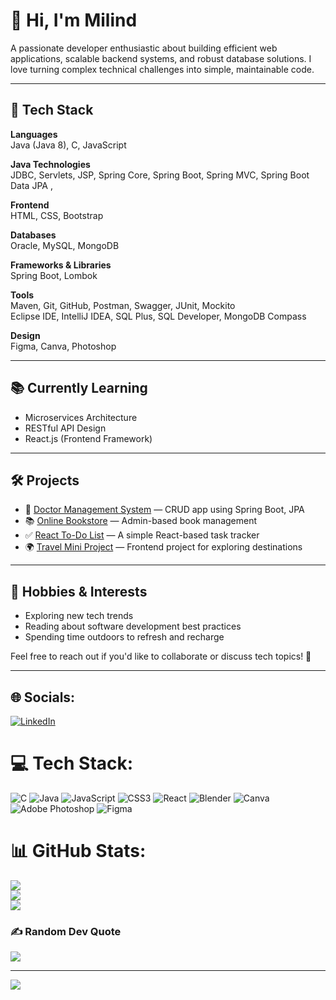 # 👋 Hi, I'm Milind

A passionate developer enthusiastic about building efficient web applications, scalable backend systems, and robust database solutions. I love turning complex technical challenges into simple, maintainable code.

---

## 🚀 Tech Stack

**Languages**  
Java (Java 8), C, JavaScript 

**Java Technologies**  
JDBC, Servlets, JSP, Spring Core, Spring Boot, Spring MVC, Spring Boot Data JPA , 

**Frontend**  
HTML, CSS, Bootstrap  

**Databases**  
Oracle, MySQL, MongoDB  

**Frameworks & Libraries**  
Spring Boot, Lombok 

**Tools**  
Maven, Git, GitHub, Postman, Swagger, JUnit, Mockito  
Eclipse IDE, IntelliJ IDEA, SQL Plus, SQL Developer, MongoDB Compass  

**Design**  
Figma, Canva, Photoshop

---

## 📚 Currently Learning

- Microservices Architecture  
- RESTful API Design  
- React.js (Frontend Framework)

---

## 🛠️ Projects

- 🎯 [Doctor Management System](https://github.com/milind1314/SpringBoot-miniProject-LayeredApplication.git) — CRUD app using Spring Boot, JPA  
- 📚 [Online Bookstore](https://github.com/milind1314/BookStore-Management.git) — Admin-based book management  
- ✅ [React To-Do List](https://github.com/milind1314/React-ToDo-List.git) — A simple React-based task tracker  
- 🌍 [Travel Mini Project](https://github.com/milind1314/Travel-mini-project.git) — Frontend project for exploring destinations

---
## 🎯 Hobbies & Interests

- Exploring new tech trends  
- Reading about software development best practices  
- Spending time outdoors to refresh and recharge 

Feel free to reach out if you'd like to collaborate or discuss tech topics! 🚀

 

---
## 🌐 Socials:
[![LinkedIn](https://img.shields.io/badge/LinkedIn-%230077B5.svg?logo=linkedin&logoColor=white)](https://linkedin.com/in/https://www.linkedin.com/in/milind-atram-593ba7333?lipi=urn%3Ali%3Apage%3Ad_flagship3_profile_view_base_contact_details%3BCV%2BrH4WkR4iyXHBcAHtfVA%3D%3D) 

# 💻 Tech Stack:
![C](https://img.shields.io/badge/c-%2300599C.svg?style=for-the-badge&logo=c&logoColor=white) ![Java](https://img.shields.io/badge/java-%23ED8B00.svg?style=for-the-badge&logo=openjdk&logoColor=white) ![JavaScript](https://img.shields.io/badge/javascript-%23323330.svg?style=for-the-badge&logo=javascript&logoColor=%23F7DF1E) ![CSS3](https://img.shields.io/badge/css3-%231572B6.svg?style=for-the-badge&logo=css3&logoColor=white) ![React](https://img.shields.io/badge/react-%2320232a.svg?style=for-the-badge&logo=react&logoColor=%2361DAFB) ![Blender](https://img.shields.io/badge/blender-%23F5792A.svg?style=for-the-badge&logo=blender&logoColor=white) ![Canva](https://img.shields.io/badge/Canva-%2300C4CC.svg?style=for-the-badge&logo=Canva&logoColor=white) ![Adobe Photoshop](https://img.shields.io/badge/adobe%20photoshop-%2331A8FF.svg?style=for-the-badge&logo=adobe%20photoshop&logoColor=white) ![Figma](https://img.shields.io/badge/figma-%23F24E1E.svg?style=for-the-badge&logo=figma&logoColor=white)
# 📊 GitHub Stats:
![](https://github-readme-stats.vercel.app/api?username=milind1314&theme=dark&hide_border=false&include_all_commits=true&count_private=false)<br/>
![](https://github-readme-streak-stats.herokuapp.com/?user=milind1314&theme=dark&hide_border=false)<br/>
![](https://github-readme-stats.vercel.app/api/top-langs/?username=milind1314&theme=dark&hide_border=false&include_all_commits=true&count_private=false&layout=compact)

### ✍️ Random Dev Quote
![](https://quotes-github-readme.vercel.app/api?type=horizontal&theme=radical)

---
[![](https://visitcount.itsvg.in/api?id=milind1314&icon=0&color=0)](https://visitcount.itsvg.in)

<!-- Proudly created with GPRM ( https://gprm.itsvg.in ) -->

